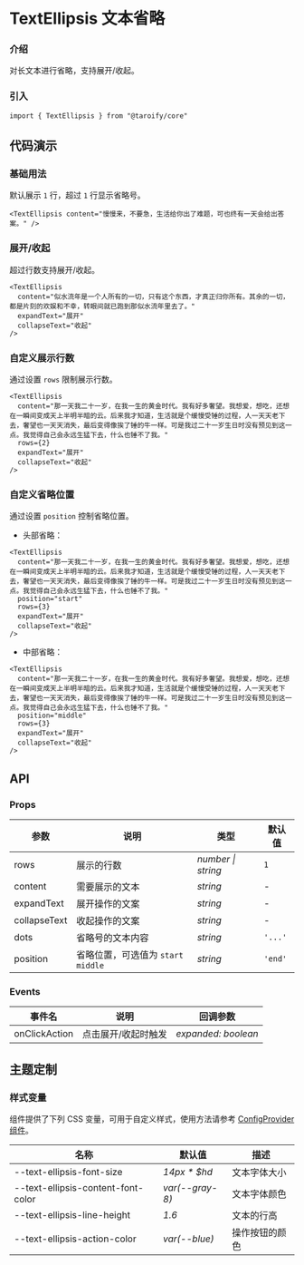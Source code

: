 # TextEllipsis 文本省略

### 介绍

对长文本进行省略，支持展开/收起。

### 引入

```tsx
import { TextEllipsis } from "@taroify/core"
```

## 代码演示

### 基础用法

默认展示 `1` 行，超过 `1` 行显示省略号。


```tsx
<TextEllipsis content="慢慢来，不要急，生活给你出了难题，可也终有一天会给出答案。" />
```

### 展开/收起

超过行数支持展开/收起。

```tsx
<TextEllipsis 
  content="似水流年是一个人所有的一切，只有这个东西，才真正归你所有。其余的一切，都是片刻的欢娱和不幸，转眼间就已跑到那似水流年里去了。" 
  expandText="展开"
  collapseText="收起" 
/>
```

### 自定义展示行数

通过设置 `rows` 限制展示行数。

```tsx
<TextEllipsis 
  content="那一天我二十一岁，在我一生的黄金时代。我有好多奢望。我想爱，想吃，还想在一瞬间变成天上半明半暗的云。后来我才知道，生活就是个缓慢受锤的过程，人一天天老下去，奢望也一天天消失，最后变得像挨了锤的牛一样。可是我过二十一岁生日时没有预见到这一点。我觉得自己会永远生猛下去，什么也锤不了我。" 
  rows={2} 
  expandText="展开" 
  collapseText="收起" 
/>
```

### 自定义省略位置

通过设置 `position` 控制省略位置。

- 头部省略：

```tsx
<TextEllipsis 
  content="那一天我二十一岁，在我一生的黄金时代。我有好多奢望。我想爱，想吃，还想在一瞬间变成天上半明半暗的云。后来我才知道，生活就是个缓慢受锤的过程，人一天天老下去，奢望也一天天消失，最后变得像挨了锤的牛一样。可是我过二十一岁生日时没有预见到这一点。我觉得自己会永远生猛下去，什么也锤不了我。" 
  position="start" 
  rows={3} 
  expandText="展开" 
  collapseText="收起" 
/>
```

- 中部省略：

```tsx
<TextEllipsis 
  content="那一天我二十一岁，在我一生的黄金时代。我有好多奢望。我想爱，想吃，还想在一瞬间变成天上半明半暗的云。后来我才知道，生活就是个缓慢受锤的过程，人一天天老下去，奢望也一天天消失，最后变得像挨了锤的牛一样。可是我过二十一岁生日时没有预见到这一点。我觉得自己会永远生猛下去，什么也锤不了我。" 
  position="middle" 
  rows={3} 
  expandText="展开" 
  collapseText="收起" 
/>
```

## API

### Props

| 参数 | 说明 | 类型 | 默认值 |
| --- | --- | --- | --- |
| rows | 展示的行数 | _number \| string_ | `1` |
| content | 需要展示的文本 | _string_ | - |
| expandText | 展开操作的文案 | _string_ | - |
| collapseText | 收起操作的文案 | _string_ | - |
| dots | 省略号的文本内容 | _string_ | `'...'` |
| position | 省略位置，可选值为 `start` `middle` | _string_ | `'end'` |

### Events

| 事件名       | 说明                | 回调参数            |
| ------------ | ------------------- | ------------------- |
| onClickAction | 点击展开/收起时触发 | _expanded: boolean_ |


## 主题定制

### 样式变量

组件提供了下列 CSS 变量，可用于自定义样式，使用方法请参考 [ConfigProvider 组件](#/zh-CN/config-provider)。

| 名称                             | 默认值            | 描述           |
| -------------------------------- | ----------------- | -------------- |
| --text-ellipsis-font-size  | _14px * $hd_               | 文本字体大小     |
| --text-ellipsis-content-font-color  | _var(--gray-8)_      | 文本字体颜色     |
| --text-ellipsis-line-height  | _1.6_             | 文本的行高     |
| --text-ellipsis-action-color | _var(--blue)_ | 操作按钮的颜色 |


